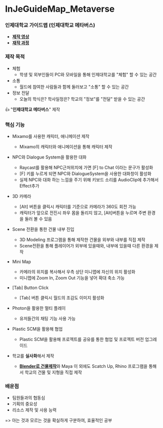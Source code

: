 # InJeGuideMap_Metaverse
### 인제대학교 가이드맵 (인제대학교 메타버스)
- [**제작 영상**](https://youtu.be/GlB0aMk6Xkk)
- [**재작 과정**](https://youtu.be/QcdvZuJJcQI)

### 제작 목적
- 체험
  - 학생 및 외부인들이 PC와 모바일을 통해 인제대학교를  "체험" 할 수 있는 공간
- 소통
  - 월드에 참여한 사람들과 함께 둘러보고 "소통" 할 수 있는 공간
- 정보 전달
  - 오늘의 학식은? 학사일정은? 학교의 "정보"를 "전달" 받을 수 있는 공간

👍 "**인제대학교 메타버스**" 제작

### 핵심 기능
- Mixamo를 사용한 캐릭터, 애니메이션 제작
  - Mixamo의 캐릭터와 애니메이션을 통해 캐릭터 제작
  
- NPC와 Dialogue System을 활용한 대화
  - Raycast를 활용해 NPC근처위치에 가면 [F] to Chat 이라는 문구가 활성화
  - [F] 키를 누르게 되면 NPC와 DialogueSystem을 사용한 대화창이 활성화
  - 실제 NPC와 대화 하는 느낌을 주기 위해 키보드 소리를 AudioClip에 추가해서 Effect추가

- 3D 카메라
  - [Alt] 버튼을 클릭시 캐릭터를 기준으로 카메라가 360도 회전 가능
  - 캐릭터가 앞으로 전진시 좌우 몸을 돌리지 않고, [Alt]버튼을 누르며 주변 환경을 둘러 볼 수 있음
  
- Scene 전환을 통한 건물 내부 진입
  - 3D Modeling 프로그램을 통해 제작한 건물을 외부와 내부를 직접 제작
  - Scene전환을 통해 플레이어가 외부에 있을때와, 내부에 있을때 다른 환경을 제작

- Mini Map
  - 카메라의 위치를 복사해서 우측 상단 미니맵에 자신의 위치 활성화
  - 미니맵에 Zoom In, Zoom Out 기능을 넣어 확대 축소 가능 

- [Tab] Button Click 
  - [Tab] 버튼 클릭시 월드의 조감도 이미지 활성화 

- Photon을 활용한 멀티 플레이
  - 유저들간의 채팅 기능 사용 가능

- Plastic SCM을 활용해 협업
  - Plastic SCM을 활용해 프로젝트를 공유를 통한 협업 및 프로젝트 버전 업그레이드
  
- 학교를 **실사화**해서 제작 
  - [**Blender로 건물제작**](https://github.com/JengHC/Blender-Maya)와 Maya 이 외에도 Scatch Up, Rhino 프로그램을 통해서 학교의 건물 및 지형을 직접 제작

### 배운점
- 팀원들과의 협동심
- 기획의 중요성
- 리소스 제작 및 사용 능력

=> 아는 것과 모르는 것을 확실하게 구분하여, 효율적인 공부 

